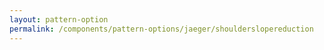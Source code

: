 ```yaml
---
layout: pattern-option
permalink: /components/pattern-options/jaeger/shoulderslopereduction
---
```

